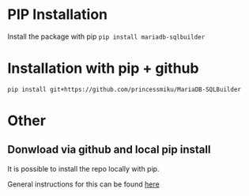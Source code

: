 # PIP Installation

Install the package with pip
``pip install mariadb-sqlbuilder``

# Installation with pip + github
``pip install git+https://github.com/princessmiku/MariaDB-SQLBuilder``

# Other
## Donwload via github and local pip install
It is possible to install the repo locally with pip.

General instructions for this can be found [here](https://packaging.python.org/en/latest/tutorials/installing-packages/#installing-from-a-local-src-tree)